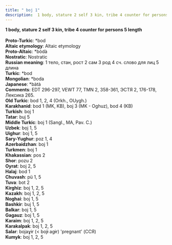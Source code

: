 ```yaml
---
title: " boj 1"
description:  1 body, stature 2 self 3 kin, tribe 4 counter for persons 5 length
---
```

<p data-pagefind-weight="0.5">
<strong> 1 body, stature 2 self 3 kin, tribe 4 counter for persons 5 length</strong><br><br>
<strong>Proto-Turkic</strong>:  *bod<br>
<strong>Altaic etymology</strong>:  Altaic etymology<br>
<strong> Proto-Altaic</strong>:  *bòdà<br>
<strong>Nostratic</strong>:  Nostratic<br>
<strong>Russian meaning</strong>:  1 тело, стан, рост 2 сам 3 род 4 сч. слово для лиц 5 длина<br>
<strong>Turkic</strong>:  *bod<br>
<strong>Mongolian</strong>:  *boda<br>
<strong>Japanese</strong>:  *bàtà<br>
<strong>Comments</strong>:  EDT 296-297, VEWT 77, TMN 2, 358-361, ЭСТЯ 2, 176-178, Лексика 265.<br>
<strong>Old Turkic</strong>:  bod 1, 2, 4 (Orkh., OUygh.)<br>
<strong>Karakhanid</strong>:  bod 1 (MK, KB), boj 3 (MK - Oghuz), bod 4 (KB)<br>
<strong>Turkish</strong>:  boj 1<br>
<strong>Tatar</strong>:  buj 5<br>
<strong>Middle Turkic</strong>:  boj 1 (Sangl., MA, Pav. C.)<br>
<strong>Uzbek</strong>:  bọj 1, 5<br>
<strong>Uighur</strong>:  boj 1, 5<br>
<strong>Sary-Yughur</strong>:  poz 1, 4<br>
<strong>Azerbaidzhan</strong>:  boj 1<br>
<strong>Turkmen</strong>:  boj 1<br>
<strong>Khakassian</strong>:  pos 2<br>
<strong>Shor</strong>:  pozu 2<br>
<strong>Oyrat</strong>:  boj 2, 5<br>
<strong>Halaj</strong>:  bod 1<br>
<strong>Chuvash</strong>:  pü 1, 5<br>
<strong>Tuva</strong>:  bot 2<br>
<strong>Kirghiz</strong>:  boj 1, 2, 5<br>
<strong>Kazakh</strong>:  boj 1, 2, 5<br>
<strong>Noghai</strong>:  boj 1, 5<br>
<strong>Bashkir</strong>:  buj 1, 5<br>
<strong>Balkar</strong>:  boj 1, 5<br>
<strong>Gagauz</strong>:  boj 1, 5<br>
<strong>Karaim</strong>:  boj 1, 2, 5<br>
<strong>Karakalpak</strong>:  boj 1, 2, 5<br>
<strong>Salar</strong>:  bojaɣɨr (< bojɨ agɨr) 'pregnant' (ССЯ)<br>
<strong>Kumyk</strong>:  boj 1, 2, 5<br>

</p>
